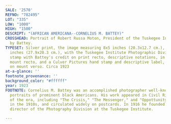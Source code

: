 ```yaml
---
SALE: '2570'
REFNO: "782495"
LOT: "335"
LOW: "1000"
HIGH: "1500"
DESCRIPT: "(AFRICAN AMERICANA--CORNELIUS M. BATTEY)"
CROSSHEAD: Portrait of Robert Russa Moton, President of the Tuskegee Institute 1915-35,
  by Battey.
TYPESET: Silver print, the image measuring 8x5 inches (20.3x12.7 cm.), the mount 11x8
  inches (27.9x20.3 cm.), with the Tuskegee Institute Photographic Division blind
  stamp with Battey's credit on print recto, descriptive notations, in pencil, on
  mount recto, and a Culver Pictures hand stamp and descriptive label, in pencil,
  on mount verso. Circa 1923
at-a-glance: ''
footnote_provenance: ''
background_color: "#ffffff"
year: 1923
FOOTNOTE: Cornelius M. Battey was an accomplished photographer well-known for his
  portraits of prominent black Americans. His work appeared in Civil Rights publications
  of the era, including "The Crisis," "The Messenger," and "Oppottunity," beginning
  in the 1910s, and circulated widely on postcards. In 1916 he founded and became
  director of the Photography Division at the Tuskegee Institute.

---
```

